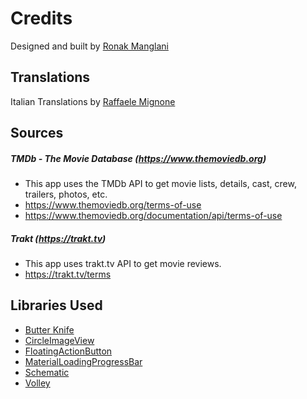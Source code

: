 # Credits
Designed and built by [Ronak Manglani](https://github.com/Ronak-LM)


## Translations
Italian Translations by [Raffaele Mignone](https://github.com/OrangeDugongo)


## Sources

##### TMDb - The Movie Database (https://www.themoviedb.org)
* This app uses the TMDb API to get movie lists, details, cast, crew, trailers, photos, etc.
* https://www.themoviedb.org/terms-of-use
* https://www.themoviedb.org/documentation/api/terms-of-use

##### Trakt (https://trakt.tv)
* This app uses trakt.tv API to get movie reviews. 
* https://trakt.tv/terms


## Libraries Used
* [Butter Knife](https://github.com/JakeWharton/butterknife)
* [CircleImageView](https://github.com/hdodenhof/CircleImageView)
* [FloatingActionButton](https://github.com/Clans/FloatingActionButton)
* [MaterialLoadingProgressBar](https://github.com/lsjwzh/MaterialLoadingProgressBar)
* [Schematic](https://github.com/SimonVT/schematic)
* [Volley](http://developer.android.com/training/volley/index.html)